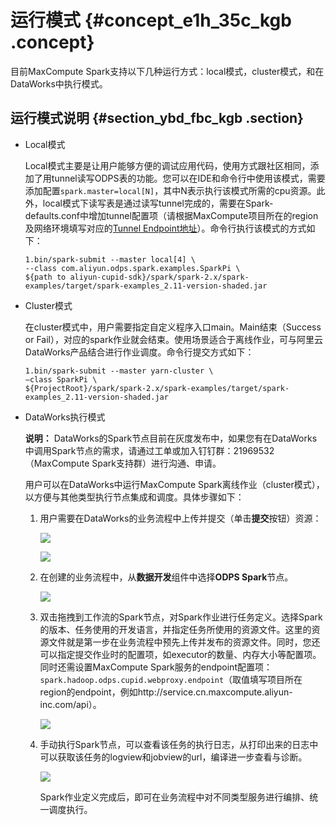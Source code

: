 # 运行模式 {#concept_e1h_35c_kgb .concept}

目前MaxCompute Spark支持以下几种运行方式：local模式，cluster模式，和在DataWorks中执行模式。

## 运行模式说明 {#section_ybd_fbc_kgb .section}

-   Local模式

    Local模式主要是让用户能够方便的调试应用代码，使用方式跟社区相同，添加了用tunnel读写ODPS表的功能。您可以在IDE和命令行中使用该模式，需要添加配置`spark.master=local[N]`，其中N表示执行该模式所需的cpu资源。此外，local模式下读写表是通过读写tunnel完成的，需要在Spark-defaults.conf中增加tunnel配置项（请根据MaxCompute项目所在的region及网络环境填写对应的[Tunnel Endpoint地址](https://help.aliyun.com/document_detail/34951.html)）。命令行执行该模式的方式如下：

    ``` {#codeblock_hz3_0he_mt7 .language-php}
    1.bin/spark-submit --master local[4] \
    --class com.aliyun.odps.spark.examples.SparkPi \
    ${path to aliyun-cupid-sdk}/spark/spark-2.x/spark-examples/target/spark-examples_2.11-version-shaded.jar
    ```

-   Cluster模式

    在cluster模式中，用户需要指定自定义程序入口main。Main结束（Success or Fail），对应的spark作业就会结束。使用场景适合于离线作业，可与阿里云DataWorks产品结合进行作业调度。命令行提交方式如下：

    ```language-java
    1.bin/spark-submit --master yarn-cluster \
    –class SparkPi \
    ${ProjectRoot}/spark/spark-2.x/spark-examples/target/spark-examples_2.11-version-shaded.jar
    ```

-   DataWorks执行模式

    **说明：** DataWorks的Spark节点目前在灰度发布中，如果您有在DataWorks中调用Spark节点的需求，请通过工单或加入钉钉群：21969532（MaxCompute Spark支持群）进行沟通、申请。

    用户可以在DataWorks中运行MaxCompute Spark离线作业（cluster模式），以方便与其他类型执行节点集成和调度。具体步骤如下：

    1.  用户需要在DataWorks的业务流程中上传并提交（单击**提交**按钮）资源：

        ![](http://static-aliyun-doc.oss-cn-hangzhou.aliyuncs.com/assets/img/92656/155771146336706_zh-CN.png)

        ![](http://static-aliyun-doc.oss-cn-hangzhou.aliyuncs.com/assets/img/92656/155771146336708_zh-CN.png)

    2.  在创建的业务流程中，从**数据开发**组件中选择**ODPS Spark**节点。

        ![](http://static-aliyun-doc.oss-cn-hangzhou.aliyuncs.com/assets/img/92656/155771146336713_zh-CN.png)

    3.  双击拖拽到工作流的Spark节点，对Spark作业进行任务定义。选择Spark的版本、任务使用的开发语言，并指定任务所使用的资源文件。这里的资源文件就是第一步在业务流程中预先上传并发布的资源文件。同时，您还可以指定提交作业时的配置项，如executor的数量、内存大小等配置项。同时还需设置MaxCompute Spark服务的endpoint配置项：`spark.hadoop.odps.cupid.webproxy.endpoint`（取值填写项目所在region的endpoint，例如http://service.cn.maxcompute.aliyun-inc.com/api）。

        ![](http://static-aliyun-doc.oss-cn-hangzhou.aliyuncs.com/assets/img/92656/155771146336717_zh-CN.png)

    4.  手动执行Spark节点，可以查看该任务的执行日志，从打印出来的日志中可以获取该任务的logview和jobview的url，编译进一步查看与诊断。

        ![](http://static-aliyun-doc.oss-cn-hangzhou.aliyuncs.com/assets/img/92656/155771146436724_zh-CN.png)

        Spark作业定义完成后，即可在业务流程中对不同类型服务进行编排、统一调度执行。


